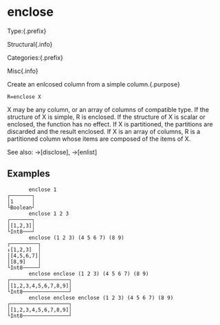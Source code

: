 # enclose

Type:{.prefix}

Structural{.info}

Categories:{.prefix}

Misc{.info}

Create an enlcosed column from a simple column.{.purpose}

~~~
R=enclose X
~~~

X may be any column, or an array of columns of compatible type. If the structure of X is simple, R
is enclosed. If the structure of X is scalar or enclosed, the function has no effect.  If X is
partitioned, the partitions are discarded and the result enclosed. If X is an array of columns, R
is a partitioned column whose items are composed of the items of X.

See also: →[disclose], →[enlist]

## Examples

~~~
       enclose 1
┌───────┐
│1      │
└Boolean┘
       enclose 1 2 3
┌───────┐
│[1,2,3]│
└Int8───┘
       enclose (1 2 3) (4 5 6 7) (8 9)
┌─────────┐
↓[1,2,3]  │
│[4,5,6,7]│
│[8,9]    │
└Int8─────┘
       enclose enclose (1 2 3) (4 5 6 7) (8 9)
┌───────────────────┐
│[1,2,3,4,5,6,7,8,9]│
└Int8───────────────┘
       enclose enclose enclose (1 2 3) (4 5 6 7) (8 9)
┌───────────────────┐
│[1,2,3,4,5,6,7,8,9]│
└Int8───────────────┘
~~~

